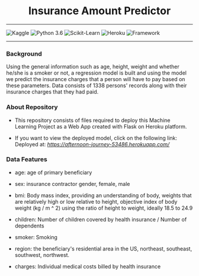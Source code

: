 <div align="center"><h1>Insurance Amount Predictor</h1></div>

---

![Kaggle](https://img.shields.io/badge/Dataset-Kaggle-blue) ![Python 3.6](https://img.shields.io/badge/Python-3.6-brightgreen) 
![Scikit-Learn](https://img.shields.io/badge/Library-Scikit_Learn-orange.svg) ![Heroku](https://img.shields.io/badge/Deployment-Heroku-yellow) 
![Framework](https://img.shields.io/badge/Web--Framework-Flask_1.1.2-green)

---

### Background
Using the general information such as age, height, weight and whether he/she is a smoker or not, a regression model is built and using the model we predict the insurance charges that a person will have to pay based on these parameters. Data consists of 1338 persons' records along with their insurance charges that they had paid.

### About Repository
- This repository consists of files required to deploy this Machine Learning Project as a Web App created with Flask on Heroku platform.

- If you want to view the deployed model, click on the following link:
Deployed at: _https://afternoon-journey-53486.herokuapp.com/_


### Data Features

- age: age of primary beneficiary

- sex: insurance contractor gender, female, male

- bmi: Body mass index, providing an understanding of body, weights that are relatively high or low relative to height,
objective index of body weight (kg / m ^ 2) using the ratio of height to weight, ideally 18.5 to 24.9

- children: Number of children covered by health insurance / Number of dependents

- smoker: Smoking

- region: the beneficiary's residential area in the US, northeast, southeast, southwest, northwest.

- charges: Individual medical costs billed by health insurance
 
